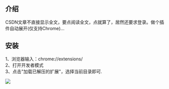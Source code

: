 ## 介绍
CSDN文章不直接显示全文，要点阅读全文，点就算了，居然还要求登录。做个插件自动展开(仅支持Chrome)...

## 安装

1、浏览器输入：chrome://extensions/   
2、打开开发者模式   
3、点击"加载已解压的扩展"，选择当前目录即可.

![](https://raw.githubusercontent.com/liushuheng163/autoExpandCSDN/master/doc/%E5%BE%AE%E4%BF%A1%E5%9B%BE%E7%89%87_20181130115141.png)